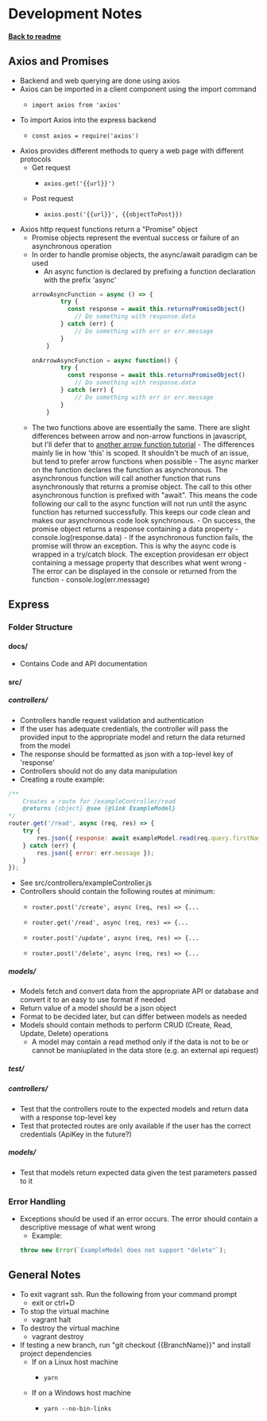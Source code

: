 # Development Notes
#### [Back to readme](README.md)
## Axios and Promises
- Backend and web querying are done using axios
- Axios can be imported in a client component using the import command
  -     import axios from 'axios'
- To import Axios into the express backend
  -     const axios = require('axios')

- Axios provides different methods to query a web page with different protocols
  - Get request
    -     axios.get('{{url}}')
  - Post request
    -     axios.post('{{url}}', {{objectToPost}})
- Axios http request functions return a "Promise" object
  - Promise objects represent the eventual success or failure of an asynchronous operation
  - In order to handle promise objects, the async/await paradigm can be used
    - An async function is declared by prefixing a function declaration with the prefix 'async'
    ```javascript
    arrowAsyncFunction = async () => {
            try {
              const response = await this.returnsPromiseObject()
                // Do something with response.data
            } catch (err) {
                // Do something with err or err.message
            }
        }
    ```
    ```javascript
    onArrowAsyncFunction = async function() {
            try {
              const response = await this.returnsPromiseObject()
                // Do something with response.data
            } catch (err) {
                // Do something with err or err.message
            }
        }
    ```
  - The two functions above are essentially the same. There are slight differences between arrow and non-arrow functions in javascript, but I'll defer that to [another arrow function tutorial](https://www.sitepoint.com/es6-arrow-functions-new-fat-concise-syntax-javascript/)
          - The differences mainly lie in how 'this' is scoped. It shouldn't be much of an issue, but tend to prefer arrow functions when possible
        -  The async marker on the function declares the function as asynchronous. The asynchronous function will call another function that runs asynchronously that returns a promise object. The call to this other asynchronous function is prefixed with "await". This means the code following our call to the async function will not run until the async function has returned successfully. This keeps our code clean and makes our asynchronous code look synchronous.
        -  On success, the promise object returns a response containing a data property
          -     console.log(response.data)
        -  If the asynchronous function fails, the promise will throw an exception. This is why the async code is wrapped in a try/catch block. The exception providesan  err object containing a message property that describes what went wrong
          -  The error can be displayed in the console or returned from the function
              -     console.log(err.message)
## Express
### Folder Structure
#### docs/
- Contains Code and API documentation
#### src/
##### controllers/
- Controllers handle request validation and authentication
- If the user has adequate credentials, the controller will pass the provided input to the appropriate model and return the data returned from the model
- The response should be formatted as json with a top-level key of 'response'
- Controllers should not do any data manipulation
- Creating a route example:
```javascript
/**
    Creates a route for /exampleController/read
    @returns {object} @see {@link ExampleModel}
*/
router.get('/read', async (req, res) => {
    try {
        res.json({ response: await exampleModel.read(req.query.firstName, req.query.lastName) });
    } catch (err) {
        res.json({ error: err.message });
    }
});
```
- See src/controllers/exampleController.js
- Controllers should contain the following routes at minimum:
	-     router.post('/create', async (req, res) => {...
	-     router.get('/read', async (req, res) => {...
	-     router.post('/update', async (req, res) => {...
	-     router.post('/delete', async (req, res) => {...
##### models/
- Models fetch and convert data from the appropriate API or database and convert it to an easy to use format if needed
- Return value of a model should be a json object
- Format to be decided later, but can differ between models as needed
- Models should contain methods to perform CRUD (Create, Read, Update, Delete) operations
	- A model may contain a read method only if the data is not to be or cannot be maniuplated in the data store (e.g. an external api request)
##### test/
##### controllers/
- Test that the controllers route to the expected models and return data with a response top-level key
- Test that protected routes are only available if the user has the correct credentials (ApiKey in the future?)
##### models/
- Test that models return expected data given the test parameters passed to it
### Error Handling
- Exceptions should be used if an error occurs. The error should contain a descriptive message of what went wrong
	- Example:
	```javascript
	throw new Error(`ExampleModel does not support "delete"`);
	```

## General Notes
- To exit vagrant ssh. Run the following from your command prompt
  -   exit or ctrl+D
- To stop the virtual machine
  -   vagrant halt
- To destroy the virtual machine
  -   vagrant destroy
- If testing a new branch, run "git checkout {{BranchName}}" and install project dependencies
	- If on a Linux host machine
		-     yarn
	- If on a Windows host machine
		-     yarn --no-bin-links
